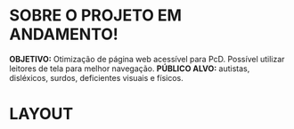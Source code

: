 # SOBRE O PROJETO EM ANDAMENTO!
**OBJETIVO:**  Otimização de página web acessível para PcD. Possível utilizar leitores de tela para melhor navegação.
**PÚBLICO ALVO:** autistas, disléxicos, surdos, deficientes visuais e físicos.

# LAYOUT
